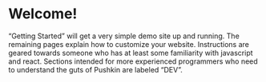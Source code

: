 # Welcome!

“Getting Started” will get a very simple demo site up and running. The remaining pages explain how to customize your website. Instructions are geared towards someone who has at least some familiarity with javascript and react. Sections intended for more experienced programmers who need to understand the guts of Pushkin are labeled “DEV”.


